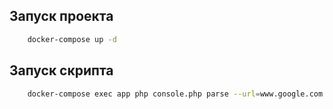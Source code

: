 ## Запуск проекта
```bash
    docker-compose up -d
```

## Запуск скрипта

```bash
    docker-compose exec app php console.php parse --url=www.google.com
```